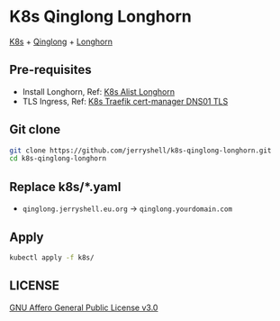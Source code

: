 # K8s Qinglong Longhorn

[K8s](https://kubernetes.io/) + [Qinglong](https://github.com/whyour/qinglong) + [Longhorn](https://longhorn.io/)

## Pre-requisites

- Install Longhorn, Ref: [K8s Alist Longhorn](https://github.com/jerryshell/k8s-alist-longhorn)
- TLS Ingress, Ref: [K8s Traefik cert-manager DNS01 TLS](https://github.com/jerryshell/k8s-traefik-cert-manager-dns01-tls)

## Git clone

```bash
git clone https://github.com/jerryshell/k8s-qinglong-longhorn.git
cd k8s-qinglong-longhorn
```

## Replace k8s/\*.yaml

- `qinglong.jerryshell.eu.org` -> `qinglong.yourdomain.com`

## Apply

```bash
kubectl apply -f k8s/
```

## LICENSE

[GNU Affero General Public License v3.0](https://choosealicense.com/licenses/agpl-3.0/)
